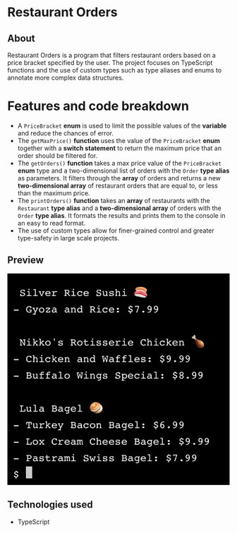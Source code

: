 # Restaurant Orders

## About

Restaurant Orders is a program that filters restaurant orders based on a price bracket specified by the user. The project focuses on TypeScript functions and the use of custom types such as type aliases and enums to annotate more complex data structures.

# Features and code breakdown

- A `PriceBracket` **enum** is used to limit the possible values of the **variable** and reduce the chances of error.
- The `getMaxPrice()` **function** uses the value of the `PriceBracket` **enum** together with a **switch statement** to return the maximum price that an order should be filtered for.
- The `getOrders()` **function** takes a max price value of the `PriceBracket` **enum** type and a two-dimensional list of orders with the `Order` **type alias** as parameters. It filters through the **array** of orders and returns a new **two-dimensional array** of restaurant orders that are equal to, or less than the maximum price.
- The `printOrders()` **function** takes an **array** of restaurants with the `Restaurant` **type alias** and a **two-dimensional array** of orders with the `Order` **type alias**. It formats the results and prints them to the console in an easy to read format.
- The use of custom types allow for finer-grained control and greater type-safety in large scale projects.

## Preview

![restaurant-orders](/restaurant-orders.png "image of restaurant orders")

## Technologies used

- TypeScript
